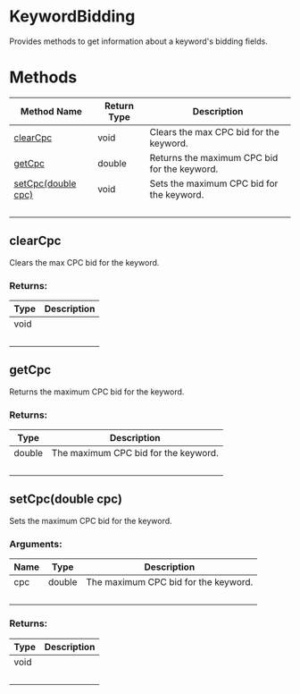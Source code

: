 # KeywordBidding
Provides methods to get information about a keyword&#x27;s bidding fields.

# Methods
|Method Name|Return Type|Description|
|-|-|-
[clearCpc](#clearcpc)|void|Clears the max CPC bid for the keyword.
[getCpc](#getcpc)|double|Returns the maximum CPC bid for the keyword.<br />
[setCpc(double cpc)](#setcpc~double-cpc~)|void|Sets the maximum CPC bid for the keyword.
&nbsp;|&nbsp;|&nbsp;

## <a name="clearcpc"></a>clearCpc
Clears the max CPC bid for the keyword.



### Returns:
|Type|Description|
|-|-
void|
&nbsp;|&nbsp;
## <a name="getcpc"></a>getCpc
Returns the maximum CPC bid for the keyword.




### Returns:
|Type|Description|
|-|-
double|The maximum CPC bid for the keyword.
&nbsp;|&nbsp;
## <a name="setcpc~double-cpc~"></a>setCpc(double cpc)
Sets the maximum CPC bid for the keyword.



### Arguments:
|Name|Type|Description|
|-|-|-
cpc|double|The maximum CPC bid for the keyword.<br />
&nbsp;|&nbsp;|&nbsp;
### Returns:
|Type|Description|
|-|-
void|
&nbsp;|&nbsp;
